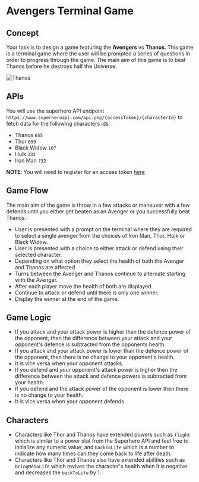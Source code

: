 # Avengers Terminal Game

## Concept

Your task is to design a game featuring the **Avengers** vs **Thanos**. This game is a terminal game where the user will be prompted a series of questions in order to progress through the game. The main aim of this game is to beat Thanos before he destroys half the Universe.

![Thanos](https://upload.wikimedia.org/wikipedia/en/2/22/Thanos_in_Avengers_Infinity_War.png)

## APIs

You will use the superhero API endpoint `https://www.superheroapi.com/api.php/{accessToken}/{characterId}` to fetch data for the following characters ids:

- Thanos `655`
- Thor `659`
- Black Widow `107`
- Hulk `332`
- Iron Man `732`

**NOTE**: You will need to register for an access token [here](https://superheroapi.com/index.html)

## Game Flow

The main aim of the game is throw in a few attacks or maneuver with a few defends until you either get beaten as an Avenger or you successfully beat Thanos.

- User is presented with a prompt on the terminal where they are required to select a single avenger from the choices of Iron Man, Thor, Hulk or Black Widow.
- User is presented with a choice to either attack or defend using their selected character.
- Depending on what option they select the health of both the Avenger and Thanos are affected.
- Turns between the Avenger and Thanos continue to alternate starting with the Avenger.
- After each player move the health of both are displayed.
- Continue to attack or defend until there is only one winner.
- Display the winner at the end of the game.

## Game Logic

- If you attack and your attack power is higher than the defence power of the opponent, then the difference between your attack and your opponent's defence is subtracted from the opponents health.
- If you attack and your attack power is lower than the defence power of the opponent, then there is no change to your opponent's health.
- It is vice versa when your opponent attacks.
- If you defend and your opponent's attack power is higher then the difference between the attack and defence powers is subtracted from your health.
- If you defend and the attack power of the opponent is lower then there is no change to your health.
- It is vice versa when your opponent defends.

## Characters

- Characters like Thor and Thanos have extended powers such as `flight` which is similar to a power stat from the Superhero API and feel free to initialize any numeric value; and `backToLife` which is a number to indicate how many times can they come back to life after death.
- Characters like Thor and Thanos also have extended abilities such as `bringMeToLife` which revives the character's health when it is negative and decreases the `backToLife` by 1.
